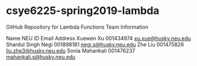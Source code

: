 # csye6225-spring2019-lambda
GitHub Repository for Lambda Functions
Team Information

Name	NEU ID	Email Address
Xuewen Xu	001434974	xu.xue@husky.neu.edu
Shardul Singh Negi	001898181	negi.s@husky.neu.edu
Zhe Liu	001475826	liu.zhe3@husky.neu.edu
Sonia Mahankali	001476237	mahankali.s@husky.neu.edu

